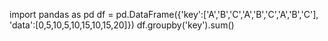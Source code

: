 import pandas as pd
df = pd.DataFrame({'key':['A','B','C','A','B','C','A','B','C'],
                  'data':[0,5,10,5,10,15,10,15,20]})
df.groupby('key').sum()

